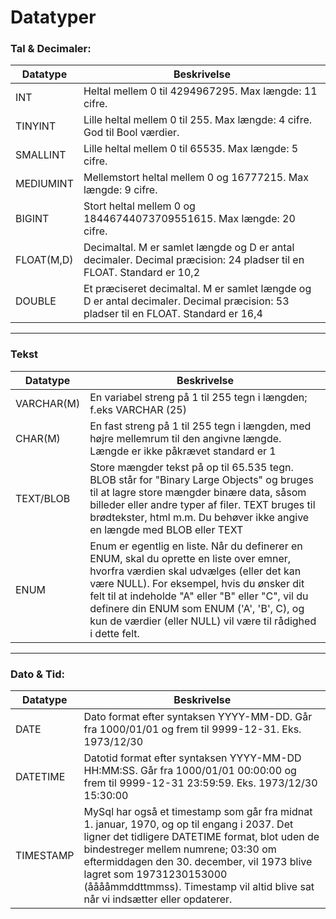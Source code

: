 # Datatyper

### Tal & Decimaler:

| Datatype   | Beskrivelse |
|------------|---------------------------------------------------------------------|
| INT        | Heltal mellem 0 til 4294967295. Max længde: 11 cifre.              |
| TINYINT    | Lille heltal mellem 0 til 255. Max længde: 4 cifre. God til Bool værdier. |
| SMALLINT   | Lille heltal mellem 0 til 65535. Max længde: 5 cifre.              |
| MEDIUMINT  | Mellemstort heltal mellem 0 og 16777215. Max længde: 9 cifre.      |
| BIGINT     | Stort heltal mellem 0 og 18446744073709551615. Max længde: 20 cifre.|
| FLOAT(M,D) | Decimaltal. M er samlet længde og D er antal decimaler. Decimal præcision: 24 pladser til en FLOAT. Standard er 10,2 |
| DOUBLE     | Et præciseret decimaltal. M er samlet længde og D er antal decimaler. Decimal præcision: 53 pladser til en FLOAT. Standard er 16,4 |
___
### Tekst
| Datatype   | Beskrivelse                                                                                                                                                              |
|------------|--------------------------------------------------------------------------------------------------------------------------------------------------------------------------|
| VARCHAR(M) | En variabel streng på 1 til 255 tegn i længden; f.eks VARCHAR (25)|
| CHAR(M)    | En fast streng på 1 til 255 tegn i længden, med højre mellemrum til den angivne længde. Længde er ikke påkrævet standard er 1|
| TEXT/BLOB  | Store mængder tekst på op til 65.535 tegn. BLOB står for "Binary Large Objects" og bruges til at lagre store mængder binære data, såsom billeder eller andre typer af filer. TEXT bruges til brødtekster, html m.m. Du behøver ikke angive en længde med BLOB eller TEXT |
| ENUM       | Enum er egentlig en liste. Når du definerer en ENUM, skal du oprette en liste over emner, hvorfra værdien skal udvælges (eller det kan være NULL). For eksempel, hvis du ønsker dit felt til at indeholde "A" eller "B" eller "C", vil du definere din ENUM som ENUM ('A', 'B', C), og kun de værdier (eller NULL) vil være til rådighed i dette felt.  |
___
### Dato & Tid:

| Datatype  | Beskrivelse                                                                                                                                                                                                                                                                                     |
|-----------|-------------------------------------------------------------------------------------------------------------------------------------------------------------------------------------------------------------------------------------------------------------------------------------------------|
| DATE      | Dato format efter syntaksen YYYY-MM-DD. Går fra 1000/01/01 og frem til 9999-12-31. Eks. 1973/12/30 |
| DATETIME  | Datotid format efter syntaksen YYYY-MM-DD HH:MM:SS. Går fra 1000/01/01 00:00:00 og frem til 9999-12-31 23:59:59. Eks. 1973/12/30 15:30:00 |
| TIMESTAMP | MySql har også et timestamp som går fra midnat 1. januar, 1970, og op til engang i 2037. Det ligner det tidligere DATETIME format, blot uden de bindestreger mellem numrene; 03:30 om eftermiddagen den 30. december, vil 1973 blive lagret som 19731230153000 (ååååmmddttmmss). Timestamp vil altid blive sat når vi indsætter eller opdaterer. |
